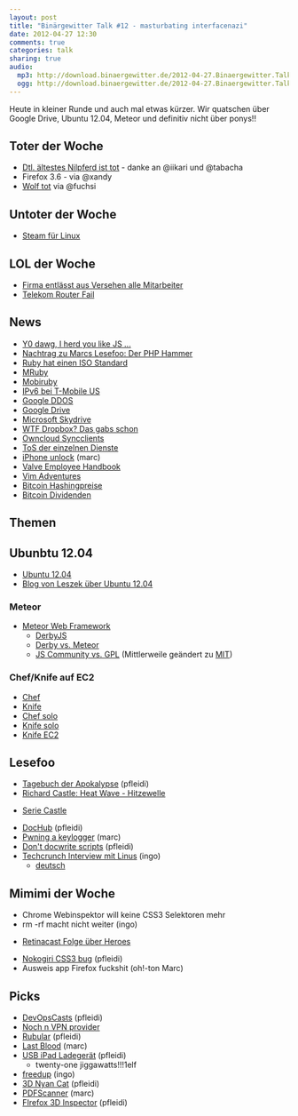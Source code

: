 ```yaml
---
layout: post
title: "Binärgewitter Talk #12 - masturbating interfacenazi"
date: 2012-04-27 12:30
comments: true
categories: talk
sharing: true
audio:
  mp3: http://download.binaergewitter.de/2012-04-27.Binaergewitter.Talk.12.mp3
  ogg: http://download.binaergewitter.de/2012-04-27.Binaergewitter.Talk.12.ogg
---
```

Heute in kleiner Runde und auch mal etwas kürzer. Wir quatschen über Google Drive, Ubuntu 12.04, Meteor und definitiv nicht über ponys!!

## Toter der Woche

- [Dtl. ältestes Nilpferd ist tot](http://www.reisenews-online.de/2012/04/26/deutschlands-aeltestes-nilpferd-gestorben/ ) - danke an @iikari und @tabacha
- Firefox 3.6 - via @xandy
- [Wolf tot](http://www.spiegel.de/panorama/0,1518,829480,00.html ) via @fuchsi

## Untoter der Woche

- [Steam für Linux](http://www.heise.de/newsticker/meldung/Valve-arbeitet-an-Steam-und-Left-4-Dead-fuer-Linux-1558519.html )

## LOL der Woche

- [Firma entlässt aus Versehen alle Mitarbeiter]( http://www.golem.de/news/aviva-investors-versehentlich-alle-mitarbeiter-per-e-mail-entlassen-1204-91362.html )
- [Telekom Router Fail]( http://www.golem.de/news/speedport-w-921v-wlan-router-der-telekom-stehen-voellig-offen-1204-91395.html )

## News

- [Y0 dawg, I herd you like JS ...]( https://github.com/jterrace/js.js )
- [Nachtrag zu Marcs Lesefoo: Der PHP Hammer]( http://www.flickr.com/photos/raindrift/sets/72157629492908038/ )
- [Ruby hat einen ISO Standard]( http://www.iso.org/iso/iso_catalogue/catalogue_tc/catalogue_detail.htm?csnumber=59579 )
- [MRuby]( https://github.com/mruby/mruby ) 
- [Mobiruby]( http://mobiruby.org/ ) 
- [IPv6 bei T-Mobile US]( http://www.extremetech.com/mobile/127213-ipv6-now-deployed-across-entire-t-mobile-us-network ) 
- [Google DDOS]( http://www.behind-the-enemy-lines.com/2012/04/google-attack-how-i-self-attacked.html )
- [Google Drive]( http://www.golem.de/news/dropbox-konkurrent-google-startet-google-drive-mit-5-gbyte-kostenlosem-speicher-1204-91374.html )
- [Microsoft Skydrive]( http://www.golem.de/news/dropbox-konkurrent-microsoft-legt-mit-skydrive-richtig-los-1204-91345.html )
- [WTF Dropbox? Das gabs schon]( http://blog.dropbox.com/?p=1138 )
- [Owncloud Syncclients](https://dragotin.wordpress.com/2012/04/26/owncloud-client-1-0-1/ )
- [ToS der einzelnen Dienste]( http://www.theverge.com/2012/4/24/2972228/cloud-storage-terms-of-service-comparison-avoid-google-drive )
- [iPhone unlock]( http://www.iclarified.com/entry/index.php?enid=21501 ) (marc)
- [Valve Employee Handbook]( http://newcdn.flamehaus.com/Valve_Handbook_LowRes.pdf )
- [Vim Adventures]( http://vim-adventures.com/ )
- [Bitcoin Hashingpreise]( https://bitcointalk.org/index.php?topic=76768.0 )
- [Bitcoin Dividenden]( https://bitcointalk.org/index.php?topic=74711.0 )


## Themen

## Ubunbtu 12.04

- [Ubuntu 12.04](http://releases.ubuntu.com/precise/ )
 - [Blog von Leszek über Ubuntu 12.04](http://leszekllelectronics.blogspot.de/2012/04/ubuntu-1204-das-aushangeschild-fur.html)

### Meteor

- [Meteor Web Framework]( http://www.meteor.com/ )
    * [DerbyJS]( http://derbyjs.com/ )
    * [Derby vs. Meteor]( http://blog.derbyjs.com/2012/04/14/our-take-on-derby-vs-meteor/ )
    * [JS Community vs. GPL]( http://blog.lassus.se/2012/04/meteor-meets-nogpl.html ) (Mittlerweile geändert zu [MIT]( http://www.meteor.com/faq ))

### Chef/Knife auf EC2

- [Chef]( http://www.opscode.com/chef/ )
- [Knife]( http://wiki.opscode.com/display/chef/Knife )
- [Chef solo]( http://wiki.opscode.com/display/chef/Chef+Solo )
- [Knife solo]( https://github.com/matschaffer/knife-solo )
- [Knife EC2]( https://github.com/opscode/knife-ec2 )

## Lesefoo

- [Tagebuch der Apokalypse]( http://www.amazon.de/gp/product/3453527933/ref=as_li_ss_tl?ie=UTF8&tag=retinacast-21 ) (pfleidi)
- [Richard Castle: Heat Wave - Hitzewelle](http://www.amazon.de/gp/product/3864250072/ref=as_li_ss_tl?ie=UTF8&tag=jitcreat-21&linkCode=as2&camp=1638&creative=19454&creativeASIN=3864250072 )
 * [Serie Castle](https://de.wikipedia.org/wiki/Castle_%28Fernsehserie%29 )
- [DocHub]( http://dochub.io/ ) (pfleidi)
- [Pwning a keylogger]( http://blog.spiderlabs.com/2012/04/pwning-a-spammers-keylogger.html ) (marc)
- [Don't docwrite scripts]( http://www.stevesouders.com/blog/2012/04/10/dont-docwrite-scripts/ ) (pfleidi)
- [Techcrunch Interview mit Linus](http://techcrunch.com/2012/04/19/an-interview-with-millenium-technology-prize-finalist-linus-torvalds/ ) (ingo)
  * [deutsch]( http://ikhaya.ubuntuusers.de/2012/04/24/interview-mit-linus-torvalds/ )


## Mimimi der Woche

- Chrome Webinspektor will keine CSS3 Selektoren mehr
- rm -rf macht nicht weiter (ingo)
 * [Retinacast Folge über Heroes](http://retinacast.de/rtc-s02e03-heroes/ )
- [Nokogiri CSS3 bug]( https://github.com/tenderlove/nokogiri/issues/451 ) (pfleidi)
- Ausweis app Firefox fuckshit (oh!-ton Marc)

## Picks

- [DevOpsCasts]( http://devops.mashion.net/ ) (pfleidi)
- [Noch n VPN provider]( https://www.privateinternetaccess.com/ )
- [Rubular]( http://rubular.com/ ) (pfleidi)
- [Last Blood]( http://www.javidpower.com/lastblood/ ) (marc)
- [USB iPad Ladegerät]( http://www.amazon.de/gp/product/B003TXLZ0Y/ref=as_li_ss_tl?ie=UTF8&tag=retinacast-21 ) (pfleidi)
    * twenty-one jiggawatts!!!1elf
- [freedup](http://freedup.org/ ) (ingo)
- [3D Nyan Cat]( http://cwacht.github.com/nyancat/ ) (pfleidi)
- [PDFScanner]( http://www.pdfscannerapp.com/ ) (marc)
- [FIrefox 3D Inspector]( http://www.drdobbs.com/web-development/232602739 ) (pfleidi)

